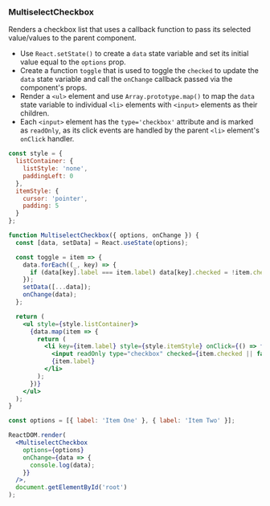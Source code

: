 ### MultiselectCheckbox

Renders a checkbox list that uses a callback function to pass its selected value/values to the parent component.

* Use `React.setState()` to create a `data` state variable and set its initial value equal to the `options` prop.
* Create a function `toggle` that is used to toggle the `checked` to update the `data` state variable and call the `onChange` callback passed via the component's props.
* Render a `<ul>` element and use `Array.prototype.map()` to map the `data` state variable to individual `<li>` elements with `<input>` elements as their children.
* Each `<input>` element has the `type='checkbox'` attribute and is marked as `readOnly`, as its click events are handled by the parent `<li>` element's `onClick` handler.

```jsx
const style = {
  listContainer: {
    listStyle: 'none',
    paddingLeft: 0
  },
  itemStyle: {
    cursor: 'pointer',
    padding: 5
  }
};

function MultiselectCheckbox({ options, onChange }) {
  const [data, setData] = React.useState(options);

  const toggle = item => {
    data.forEach((_, key) => {
      if (data[key].label === item.label) data[key].checked = !item.checked;
    });
    setData([...data]);
    onChange(data);
  };

  return (
    <ul style={style.listContainer}>
      {data.map(item => {
        return (
          <li key={item.label} style={style.itemStyle} onClick={() => toggle(item)}>
            <input readOnly type="checkbox" checked={item.checked || false} />
            {item.label}
          </li>
        );
      })}
    </ul>
  );
}
```

```jsx
const options = [{ label: 'Item One' }, { label: 'Item Two' }];

ReactDOM.render(
  <MultiselectCheckbox
    options={options}
    onChange={data => {
      console.log(data);
    }}
  />,
  document.getElementById('root')
);
```

<!-- tags: input,state,array -->

<!-- expertise: 1 -->
